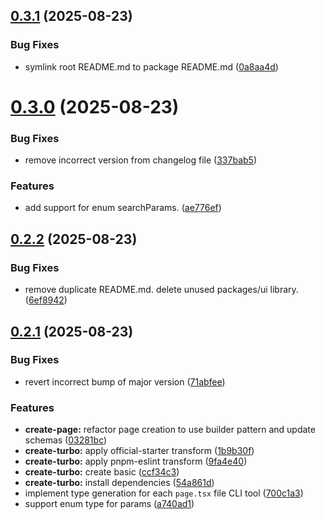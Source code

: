 ## [0.3.1](https://github.com/ZilvinasAbr/next-typesafe/compare/v0.3.0...v0.3.1) (2025-08-23)


### Bug Fixes

* symlink root README.md to package README.md ([0a8aa4d](https://github.com/ZilvinasAbr/next-typesafe/commit/0a8aa4df9bf4a4e6a4580f5c9445d3c477ac7e58))

# [0.3.0](https://github.com/ZilvinasAbr/next-typesafe/compare/v0.2.2...v0.3.0) (2025-08-23)


### Bug Fixes

* remove incorrect version from changelog file ([337bab5](https://github.com/ZilvinasAbr/next-typesafe/commit/337bab53dfcd907af374f4bc7abc1060984a85d3))


### Features

* add support for enum searchParams. ([ae776ef](https://github.com/ZilvinasAbr/next-typesafe/commit/ae776ef79e1345c9a743c89bebd7dd7bb7ea9247))

## [0.2.2](https://github.com/ZilvinasAbr/next-typesafe/compare/v0.2.1...v0.2.2) (2025-08-23)

### Bug Fixes

- remove duplicate README.md. delete unused packages/ui library. ([6ef8942](https://github.com/ZilvinasAbr/next-typesafe/commit/6ef89429813b918dc4412fad26b52c327a8af23b))

## [0.2.1](https://github.com/ZilvinasAbr/next-typesafe/compare/v0.2.0...v0.2.1) (2025-08-23)

### Bug Fixes

- revert incorrect bump of major version ([71abfee](https://github.com/ZilvinasAbr/next-typesafe/commit/71abfee4a084c41427634c19eb0a74ccfc0c202d))

### Features

- **create-page:** refactor page creation to use builder pattern and update schemas ([03281bc](https://github.com/ZilvinasAbr/next-typesafe/commit/03281bc2919dc047ddd8338429fd4be83bdad62f))
- **create-turbo:** apply official-starter transform ([1b9b30f](https://github.com/ZilvinasAbr/next-typesafe/commit/1b9b30fb177a576e8ca69a59fb8ba2f351389656))
- **create-turbo:** apply pnpm-eslint transform ([9fa4e40](https://github.com/ZilvinasAbr/next-typesafe/commit/9fa4e4040e0c30f539196ea5c29c9eb258880995))
- **create-turbo:** create basic ([ccf34c3](https://github.com/ZilvinasAbr/next-typesafe/commit/ccf34c3a87d4d428202fd02264ebd3ed82765d2e))
- **create-turbo:** install dependencies ([54a861d](https://github.com/ZilvinasAbr/next-typesafe/commit/54a861d484560f3943860e29f8f7dad6fbe9d8c8))
- implement type generation for each `page.tsx` file CLI tool ([700c1a3](https://github.com/ZilvinasAbr/next-typesafe/commit/700c1a396c67bedbdadf250baae24ea35e5c0e02))
- support enum type for params ([a740ad1](https://github.com/ZilvinasAbr/next-typesafe/commit/a740ad1744763259ca6d68b4febfe5dd5c0da772))

